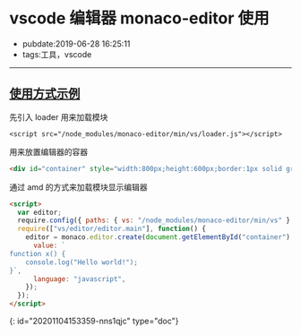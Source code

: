 # vscode 编辑器 monaco-editor 使用

- pubdate:2019-06-28 16:25:11
- tags:工具，vscode

---

## [使用方式示例](https://www.netnr.com/home/list/111)

先引入 loader 用来加载模块

```html{run}
<script src="/node_modules/monaco-editor/min/vs/loader.js"></script>
```

用来放置编辑器的容器

```html
<div id="container" style="width:800px;height:600px;border:1px solid grey"></div>
```

通过 amd 的方式来加载模块显示编辑器

```html
<script>
  var editor;
  require.config({ paths: { vs: "/node_modules/monaco-editor/min/vs" } });
  require(["vs/editor/editor.main"], function() {
    editor = monaco.editor.create(document.getElementById("container"), {
      value: `
function x() {
	console.log("Hello world!");
}`,
      language: "javascript",
    });
  });
</script>
```


{: id="20201104153359-nns1qjc" type="doc"}
